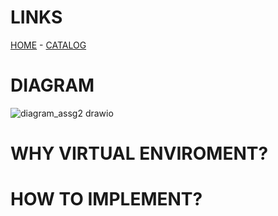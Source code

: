 # LINKS
[HOME](https://pbp-assg-2.herokuapp.com) -
[CATALOG](https://pbp-assg-2.herokuapp.com/katalog)

# DIAGRAM
![diagram_assg2 drawio](https://user-images.githubusercontent.com/101693218/189961793-8eed4504-2e98-4fbb-ad0c-5df9ed0e6e1c.png)

# WHY VIRTUAL ENVIROMENT?
# HOW TO IMPLEMENT?
